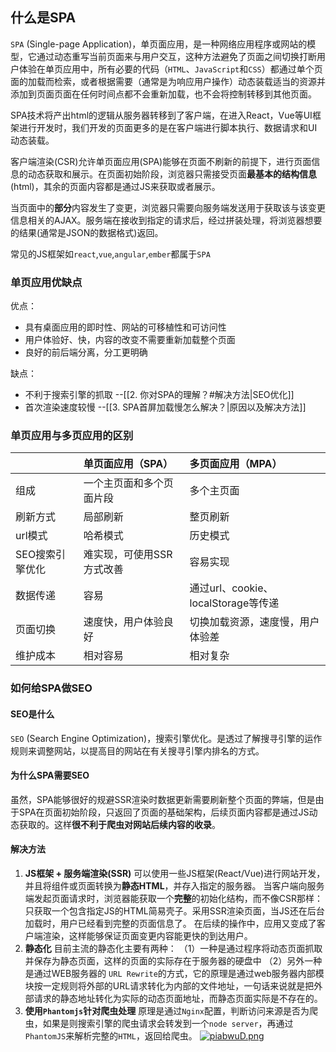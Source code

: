 ## 什么是SPA
`SPA` (Single-page Application)，单页面应用，是一种网络应用程序或网站的模型，它通过动态重写当前页面来与用户交互，这种方法避免了页面之间切换打断用户体验在单页应用中，所有必要的代码（`HTML`、`JavaScript`和`CSS`）都通过单个页面的加载而检索，或者根据需要（通常是为响应用户操作）动态装载适当的资源并添加到页面页面在任何时间点都不会重新加载，也不会将控制转移到其他页面。

SPA技术将产出html的逻辑从服务器转移到了客户端，在进入React，Vue等UI框架进行开发时，我们开发的页面更多的是在客户端进行脚本执行、数据请求和UI动态装载。

客户端渲染(CSR)允许单页面应用(SPA)能够在页面不刷新的前提下，进行页面信息的动态获取和展示。在页面初始阶段，浏览器只需接受页面**最基本的结构信息**(html)，其余的页面内容都是通过JS来获取或者展示。

当页面中的**部分**内容发生了变更，浏览器只需要向服务端发送用于获取该与该变更信息相关的AJAX。服务端在接收到指定的请求后，经过拼装处理，将浏览器想要的结果(通常是JSON的数据格式)返回。

常见的JS框架如`react`,`vue`,`angular`,`ember`都属于`SPA`


### 单页应用优缺点

优点：
- 具有桌面应用的即时性、网站的可移植性和可访问性
- 用户体验好、快，内容的改变不需要重新加载整个页面
- 良好的前后端分离，分工更明确

缺点：
- 不利于搜索引擎的抓取 --[[2. 你对SPA的理解？#解决方法|SEO优化]]
- 首次渲染速度较慢 --[[3. SPA首屏加载慢怎么解决？|原因以及解决方法]]

### 单页应用与多页应用的区别

|                 | 单页面应用（SPA）         | 多页面应用（MPA）                   |
|:--------------- |:------------------------- |:----------------------------------- |
| 组成            | 一个主页面和多个页面片段  | 多个主页面                          |
| 刷新方式        | 局部刷新                  | 整页刷新                            |
| url模式         | 哈希模式                  | 历史模式                            |
| SEO搜索引擎优化 | 难实现，可使用SSR方式改善 | 容易实现                            |
| 数据传递        | 容易                      | 通过url、cookie、localStorage等传递 |
| 页面切换        | 速度快，用户体验良好      | 切换加载资源，速度慢，用户体验差    |
| 维护成本        | 相对容易                  | 相对复杂                            |

### 如何给SPA做SEO
#### SEO是什么
`SEO` (Search Engine Optimization)，搜索引擎优化。是透过了解搜寻引擎的运作规则来调整网站，以提高目的网站在有关搜寻引擎内排名的方式。
#### 为什么SPA需要SEO
虽然，SPA能够很好的规避SSR渲染时数据更新需要刷新整个页面的弊端，但是由于SPA在页面初始阶段，只返回了页面的基础架构，后续页面内容都是通过JS动态获取的。这样**很不利于爬虫对网站后续内容的收录**。

#### 解决方法
1. **JS框架 + 服务端渲染(SSR)**
	可以使用一些JS框架(React/Vue)进行网站开发，并且将组件或页面转换为**静态HTML**，并存入指定的服务器。
	当客户端向服务端发起页面请求时，浏览器能获取一个**完整**的初始化结构，而不像CSR那样：只获取一个包含指定JS的HTML简易壳子。采用SSR渲染页面，当JS还在后台加载时，用户已经看到完整的页面信息了。
	在后续的操作中，应用又变成了客户端渲染，这样能够保证页面变更内容能更快的到达用户。
2. **静态化**
	目前主流的静态化主要有两种：
	（1）一种是通过程序将动态页面抓取并保存为静态页面，这样的页面的实际存在于服务器的硬盘中
	（2）另外一种是通过WEB服务器的 `URL Rewrite`的方式，它的原理是通过web服务器内部模块按一定规则将外部的URL请求转化为内部的文件地址，一句话来说就是把外部请求的静态地址转化为实际的动态页面地址，而静态页面实际是不存在的。
3. **使用`Phantomjs`针对爬虫处理**
	原理是通过`Nginx`配置，判断访问来源是否为爬虫，如果是则搜索引擎的爬虫请求会转发到一个`node server`，再通过`PhantomJS`来解析完整的`HTML`，返回给爬虫。
	[![piabwuD.png](https://s11.ax1x.com/2023/11/22/piabwuD.png)](https://imgse.com/i/piabwuD)
